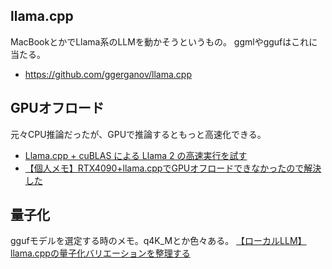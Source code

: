 ## llama.cpp
MacBookとかでLlama系のLLMを動かそうというもの。
ggmlやggufはこれに当たる。
- https://github.com/ggerganov/llama.cpp

## GPUオフロード
元々CPU推論だったが、GPUで推論するともっと高速化できる。
- [Llama.cpp + cuBLAS による Llama 2 の高速実行を試す](https://note.com/npaka/n/n9eda56d3a463)
- [【個人メモ】RTX4090+llama.cppでGPUオフロードできなかったので解決した](https://zenn.dev/saldra/articles/26288e2f03f2ae)

## 量子化
ggufモデルを選定する時のメモ。q4K_Mとか色々ある。
[【ローカルLLM】llama.cppの量子化バリエーションを整理する](https://note.com/bakushu/n/n1badaf7a91a0)

